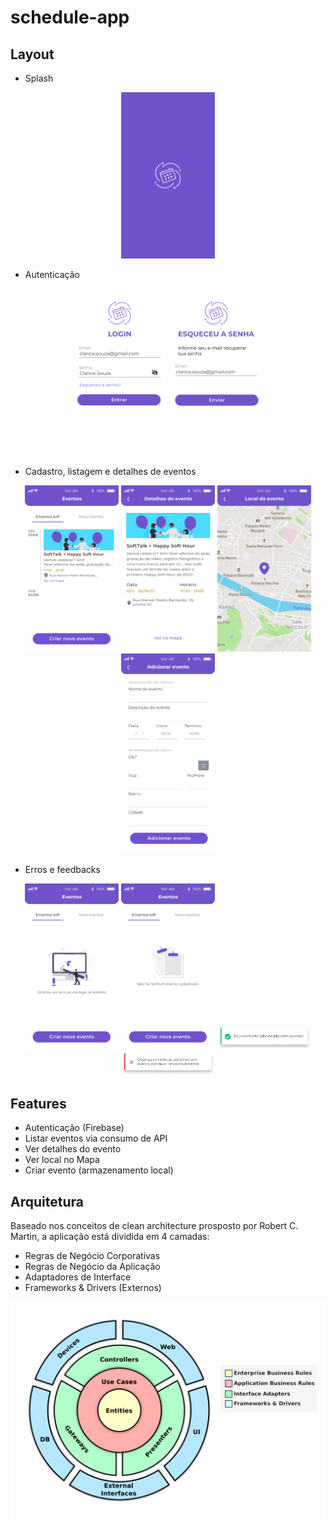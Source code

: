 # schedule-app



## Layout


- Splash
<p align="center">
  <img src="images/splash.png" width="150">
</p>

- Autenticação
<p align="center">
  <img src="images/login.png" width="150">
  <img src="images/forgot-password.png" width="150">
</p>

- Cadastro, listagem e detalhes de eventos
<p align="center">
  <img src="images/event-list.png" width="150">
  <img src="images/event-info.png" width="150">
  <img src="images/event-map.png" width="150">
    <img src="images/event-form.png" width="150">

</p>

- Erros e feedbacks
<p align="center">
  <img src="images/error-state.png" width="150">
  <img src="images/empty-state.png" width="150">
  <img src="images/feedback-success.png" width="150">
  <img src="images/feedback-error.png" width="150">
</p>


## Features

- Autenticação (Firebase)
- Listar eventos via consumo de API
- Ver detalhes do evento
- Ver local no Mapa
- Criar evento (armazenamento local)



## Arquitetura

Baseado nos conceitos de clean architecture prosposto por Robert C. Martin, a aplicação está dividida em 4 camadas:

- Regras de Negócio Corporativas
- Regras de Negócio da Aplicação
- Adaptadores de Interface
- Frameworks & Drivers (Externos)

<p align="center">
  <img src="https://raw.githubusercontent.com/Flutterando/Clean-Dart/master/imgs/img3.png" width="600">
</p>


